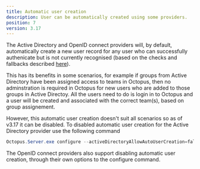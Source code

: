 ```yaml
---
title: Automatic user creation
description: User can be automatically created using some providers.
position: 7
version: 3.17
---
```


The Active Directory and OpenID connect providers will, by default, automatically create a new user record for any user who can successfully authenicate but is not currently recognised (based on the checks and fallbacks described [here](index.md#AuthenticationProviders-Usernames,emailaddresses,UPNsandExternalIds)).

This has its benefits in some scenarios, for example if groups from Active Directory have been assigned access to teams in Octopus, then no adminstration is required in Octopus for new users who are added to those groups in Active Directoy. All the users need to do is login in to Octopus and a user will be created and associated with the correct team(s), based on group assignement.

However, this automatic user creation doesn't suit all scenarios so as of v3.17 it can be disabled. To disabled automatic user creation for the Active Directory provider use the following command

```powershell
Octopus.Server.exe configure --activeDirectoryAllowAutoUserCreation=false
```

The OpenID connect providers also support disabling automatic user creation, through their own options to the configure command.
